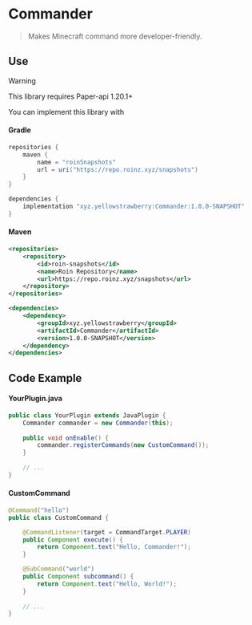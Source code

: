 # Commander
> Makes Minecraft command more developer-friendly.


## Use
> [!WARNING]
> This library requires Paper-api 1.20.1+

You can implement this library with
#### Gradle
```groovy
repositories {
    maven {
        name = "roinSnapshots"
        url = uri("https://repo.roinz.xyz/snapshots")
    }
}

dependencies {
    implementation "xyz.yellowstrawberry:Commander:1.0.0-SNAPSHOT"
}
```

#### Maven
```xml
<repositories>
    <repository>
        <id>roin-snapshots</id>
        <name>Roin Repository</name>
        <url>https://repo.roinz.xyz/snapshots</url>
    </repository>
</repositories>

<dependencies>
    <dependency>
        <groupId>xyz.yellowstrawberry</groupId>
        <artifactId>Commander</artifactId>
        <version>1.0.0-SNAPSHOT</version>
    </dependency>
</dependencies>
```

## Code Example
#### YourPlugin.java
```java
public class YourPlugin extends JavaPlugin {
    Commander commander = new Commander(this);
    
    public void onEnable() {
        commander.registerCommands(new CustomCommand());
    }
    
    // ...
}
```

#### CustomCommand

```java
@Command("hello")
public class CustomCommand {

    @CommandListener(target = CommandTarget.PLAYER)
    public Component execute() {
        return Component.text("Hello, Commander!");
    }

    @SubCommand("world")
    public Component subcommand() {
        return Component.text("Hello, World!");
    }
    
    // ...
}
```